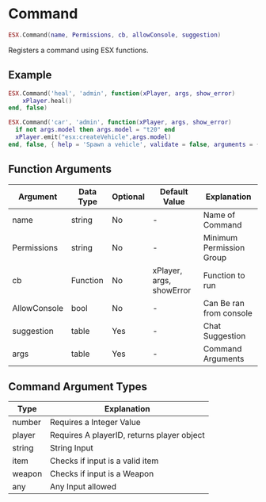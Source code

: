 # Command

```lua
ESX.Command(name, Permissions, cb, allowConsole, suggestion)
```

Registers a command using ESX functions.

## Example

```lua
ESX.Command('heal', 'admin', function(xPlayer, args, show_error)
    xPlayer.heal()
end, false)
```

```lua
ESX.Command('car', 'admin', function(xPlayer, args, show_error)
  if not args.model then args.model = "t20" end
  xPlayer.emit("esx:createVehicle",args.model)
end, false, { help = 'Spawn a vehicle', validate = false, arguments = {{name = 'model', type = 'any'}}})
```

## Function Arguments

|   **Argument**   |  **Data Type** | **Optional** |      **Default Value**       |       **Explanation**       |
|--------------|------------|----------|--------------------------|--------------------------|
|     name     |  string    | No       | -                        | Name of Command          |
|  Permissions |  string    | No       | -                        | Minimum Permission Group |
|      cb      |  Function  | No       | xPlayer, args, showError | Function to run          |
| AllowConsole |  bool      | No       | -                        | Can Be ran from console  |
|  suggestion  |  table     | Yes      | -                        | Chat Suggestion          |
|     args     |  table     | Yes      | -                        | Command Arguments        |

## Command Argument Types

|   **Type**    |              **Explanation**                  |
|-----------|--------------------------------------------|
|  number   | Requires a Integer Value                   |
|  player   | Requires A playerID, returns player object |
|  string   | String Input                               |
|  item     | Checks if input is a valid item            |
|  weapon   | Checks if input is a Weapon                |
|  any      | Any Input allowed                          |
